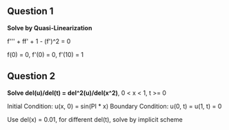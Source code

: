 Question 1
----------
**Solve by Quasi-Linearization**

f''' + ff' + 1 - (f')^2 = 0

f(0) = 0, f'(0) = 0, f'(10) = 1

Question 2
----------
**Solve del(u)/del(t) = del^2(u)/del(x^2)**,
0 < x < 1, t >= 0

Initial Condition: u(x, 0) = sin(PI * x)
Boundary Condition: u(0, t) = u(1, t) = 0

Use del(x) = 0.01, for different del(t), solve by implicit scheme